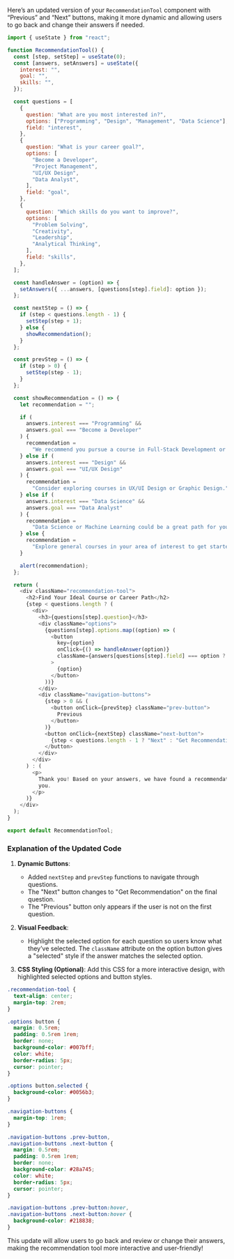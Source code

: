 Here’s an updated version of your `RecommendationTool` component with “Previous” and “Next” buttons, making it more dynamic and allowing users to go back and change their answers if needed.

```javascript
import { useState } from "react";

function RecommendationTool() {
  const [step, setStep] = useState(0);
  const [answers, setAnswers] = useState({
    interest: "",
    goal: "",
    skills: "",
  });

  const questions = [
    {
      question: "What are you most interested in?",
      options: ["Programming", "Design", "Management", "Data Science"],
      field: "interest",
    },
    {
      question: "What is your career goal?",
      options: [
        "Become a Developer",
        "Project Management",
        "UI/UX Design",
        "Data Analyst",
      ],
      field: "goal",
    },
    {
      question: "Which skills do you want to improve?",
      options: [
        "Problem Solving",
        "Creativity",
        "Leadership",
        "Analytical Thinking",
      ],
      field: "skills",
    },
  ];

  const handleAnswer = (option) => {
    setAnswers({ ...answers, [questions[step].field]: option });
  };

  const nextStep = () => {
    if (step < questions.length - 1) {
      setStep(step + 1);
    } else {
      showRecommendation();
    }
  };

  const prevStep = () => {
    if (step > 0) {
      setStep(step - 1);
    }
  };

  const showRecommendation = () => {
    let recommendation = "";

    if (
      answers.interest === "Programming" &&
      answers.goal === "Become a Developer"
    ) {
      recommendation =
        "We recommend you pursue a course in Full-Stack Development or Software Engineering.";
    } else if (
      answers.interest === "Design" &&
      answers.goal === "UI/UX Design"
    ) {
      recommendation =
        "Consider exploring courses in UX/UI Design or Graphic Design.";
    } else if (
      answers.interest === "Data Science" &&
      answers.goal === "Data Analyst"
    ) {
      recommendation =
        "Data Science or Machine Learning could be a great path for you.";
    } else {
      recommendation =
        "Explore general courses in your area of interest to get started.";
    }

    alert(recommendation);
  };

  return (
    <div className="recommendation-tool">
      <h2>Find Your Ideal Course or Career Path</h2>
      {step < questions.length ? (
        <div>
          <h3>{questions[step].question}</h3>
          <div className="options">
            {questions[step].options.map((option) => (
              <button
                key={option}
                onClick={() => handleAnswer(option)}
                className={answers[questions[step].field] === option ? "selected" : ""}
              >
                {option}
              </button>
            ))}
          </div>
          <div className="navigation-buttons">
            {step > 0 && (
              <button onClick={prevStep} className="prev-button">
                Previous
              </button>
            )}
            <button onClick={nextStep} className="next-button">
              {step < questions.length - 1 ? "Next" : "Get Recommendation"}
            </button>
          </div>
        </div>
      ) : (
        <p>
          Thank you! Based on your answers, we have found a recommendation for
          you.
        </p>
      )}
    </div>
  );
}

export default RecommendationTool;
```

### Explanation of the Updated Code

1. **Dynamic Buttons**:
   - Added `nextStep` and `prevStep` functions to navigate through questions.
   - The "Next" button changes to "Get Recommendation" on the final question.
   - The "Previous" button only appears if the user is not on the first question.

2. **Visual Feedback**:
   - Highlight the selected option for each question so users know what they’ve selected. The `className` attribute on the option button gives a "selected" style if the answer matches the selected option.

3. **CSS Styling (Optional)**:
   Add this CSS for a more interactive design, with highlighted selected options and button styles.

```css
.recommendation-tool {
  text-align: center;
  margin-top: 2rem;
}

.options button {
  margin: 0.5rem;
  padding: 0.5rem 1rem;
  border: none;
  background-color: #007bff;
  color: white;
  border-radius: 5px;
  cursor: pointer;
}

.options button.selected {
  background-color: #0056b3;
}

.navigation-buttons {
  margin-top: 1rem;
}

.navigation-buttons .prev-button,
.navigation-buttons .next-button {
  margin: 0.5rem;
  padding: 0.5rem 1rem;
  border: none;
  background-color: #28a745;
  color: white;
  border-radius: 5px;
  cursor: pointer;
}

.navigation-buttons .prev-button:hover,
.navigation-buttons .next-button:hover {
  background-color: #218838;
}
```

This update will allow users to go back and review or change their answers, making the recommendation tool more interactive and user-friendly!